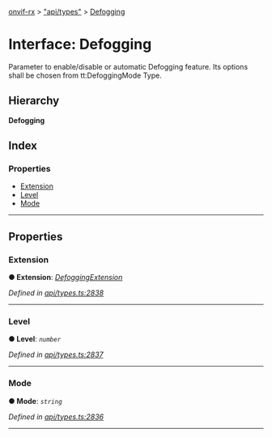 [onvif-rx](../README.md) > ["api/types"](../modules/_api_types_.md) > [Defogging](../interfaces/_api_types_.defogging.md)

# Interface: Defogging

Parameter to enable/disable or automatic Defogging feature. Its options shall be chosen from tt:DefoggingMode Type.

## Hierarchy

**Defogging**

## Index

### Properties

* [Extension](_api_types_.defogging.md#extension)
* [Level](_api_types_.defogging.md#level)
* [Mode](_api_types_.defogging.md#mode)

---

## Properties

<a id="extension"></a>

###  Extension

**● Extension**: *[DefoggingExtension](_api_types_.defoggingextension.md)*

*Defined in [api/types.ts:2838](https://github.com/patrickmichalina/onvif-rx/blob/d62cee9/src/api/types.ts#L2838)*

___
<a id="level"></a>

###  Level

**● Level**: *`number`*

*Defined in [api/types.ts:2837](https://github.com/patrickmichalina/onvif-rx/blob/d62cee9/src/api/types.ts#L2837)*

___
<a id="mode"></a>

###  Mode

**● Mode**: *`string`*

*Defined in [api/types.ts:2836](https://github.com/patrickmichalina/onvif-rx/blob/d62cee9/src/api/types.ts#L2836)*

___

